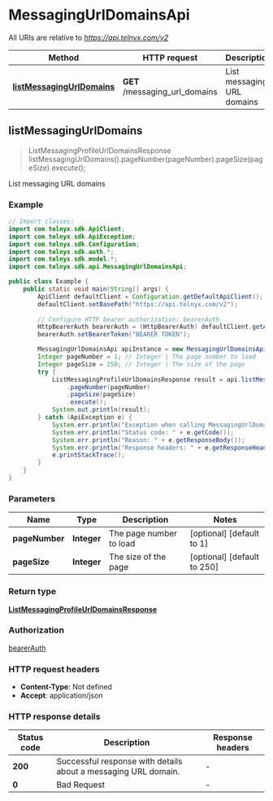 # MessagingUrlDomainsApi

All URIs are relative to *https://api.telnyx.com/v2*

Method | HTTP request | Description
------------- | ------------- | -------------
[**listMessagingUrlDomains**](MessagingUrlDomainsApi.md#listMessagingUrlDomains) | **GET** /messaging_url_domains | List messaging URL domains



## listMessagingUrlDomains

> ListMessagingProfileUrlDomainsResponse listMessagingUrlDomains().pageNumber(pageNumber).pageSize(pageSize).execute();

List messaging URL domains

### Example

```java
// Import classes:
import com.telnyx.sdk.ApiClient;
import com.telnyx.sdk.ApiException;
import com.telnyx.sdk.Configuration;
import com.telnyx.sdk.auth.*;
import com.telnyx.sdk.model.*;
import com.telnyx.sdk.api.MessagingUrlDomainsApi;

public class Example {
    public static void main(String[] args) {
        ApiClient defaultClient = Configuration.getDefaultApiClient();
        defaultClient.setBasePath("https://api.telnyx.com/v2");
        
        // Configure HTTP bearer authorization: bearerAuth
        HttpBearerAuth bearerAuth = (HttpBearerAuth) defaultClient.getAuthentication("bearerAuth");
        bearerAuth.setBearerToken("BEARER TOKEN");

        MessagingUrlDomainsApi apiInstance = new MessagingUrlDomainsApi(defaultClient);
        Integer pageNumber = 1; // Integer | The page number to load
        Integer pageSize = 250; // Integer | The size of the page
        try {
            ListMessagingProfileUrlDomainsResponse result = api.listMessagingUrlDomains()
                .pageNumber(pageNumber)
                .pageSize(pageSize)
                .execute();
            System.out.println(result);
        } catch (ApiException e) {
            System.err.println("Exception when calling MessagingUrlDomainsApi#listMessagingUrlDomains");
            System.err.println("Status code: " + e.getCode());
            System.err.println("Reason: " + e.getResponseBody());
            System.err.println("Response headers: " + e.getResponseHeaders());
            e.printStackTrace();
        }
    }
}
```

### Parameters


Name | Type | Description  | Notes
------------- | ------------- | ------------- | -------------
 **pageNumber** | **Integer**| The page number to load | [optional] [default to 1]
 **pageSize** | **Integer**| The size of the page | [optional] [default to 250]

### Return type

[**ListMessagingProfileUrlDomainsResponse**](ListMessagingProfileUrlDomainsResponse.md)

### Authorization

[bearerAuth](../README.md#bearerAuth)

### HTTP request headers

- **Content-Type**: Not defined
- **Accept**: application/json

### HTTP response details
| Status code | Description | Response headers |
|-------------|-------------|------------------|
| **200** | Successful response with details about a messaging URL domain. |  -  |
| **0** | Bad Request |  -  |

